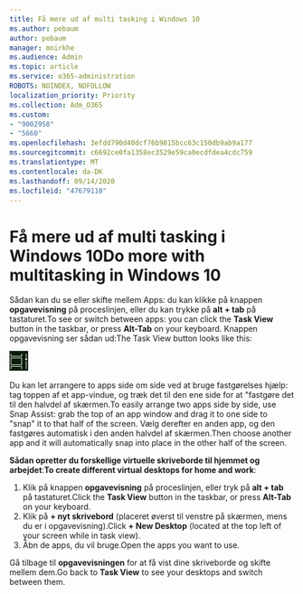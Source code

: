 ```yaml
---
title: Få mere ud af multi tasking i Windows 10
ms.author: pebaum
author: pebaum
manager: mnirkhe
ms.audience: Admin
ms.topic: article
ms.service: o365-administration
ROBOTS: NOINDEX, NOFOLLOW
localization_priority: Priority
ms.collection: Adm_O365
ms.custom:
- "9002958"
- "5660"
ms.openlocfilehash: 3efdd790d40dcf76b9815bcc63c150db9ab9a177
ms.sourcegitcommit: c6692ce0fa1358ec3529e59ca0ecdfdea4cdc759
ms.translationtype: MT
ms.contentlocale: da-DK
ms.lasthandoff: 09/14/2020
ms.locfileid: "47679110"
---
```

# <a name="do-more-with-multitasking-in-windows-10"></a><span data-ttu-id="cec8f-102">Få mere ud af multi tasking i Windows 10</span><span class="sxs-lookup"><span data-stu-id="cec8f-102">Do more with multitasking in Windows 10</span></span>

<span data-ttu-id="cec8f-103">Sådan kan du se eller skifte mellem Apps: du kan klikke på knappen **opgavevisning** på proceslinjen, eller du kan trykke på **alt + tab** på tastaturet.</span><span class="sxs-lookup"><span data-stu-id="cec8f-103">To see or switch between apps: you can click the **Task View** button in the taskbar, or press **Alt-Tab** on your keyboard.</span></span> <span data-ttu-id="cec8f-104">Knappen opgavevisning ser sådan ud:</span><span class="sxs-lookup"><span data-stu-id="cec8f-104">The Task View button looks like this:</span></span>

![Knappen opgavevisning](media/task-view.png)

<span data-ttu-id="cec8f-106">Du kan let arrangere to apps side om side ved at bruge fastgørelses hjælp: tag toppen af et app-vindue, og træk det til den ene side for at "fastgøre det til den halvdel af skærmen.</span><span class="sxs-lookup"><span data-stu-id="cec8f-106">To easily arrange two apps side by side, use Snap Assist: grab the top of an app window and drag it to one side to "snap" it to that half of the screen.</span></span> <span data-ttu-id="cec8f-107">Vælg derefter en anden app, og den fastgøres automatisk i den anden halvdel af skærmen.</span><span class="sxs-lookup"><span data-stu-id="cec8f-107">Then choose another app and it will automatically snap into place in the other half of the screen.</span></span>

<span data-ttu-id="cec8f-108">**Sådan opretter du forskellige virtuelle skriveborde til hjemmet og arbejdet**:</span><span class="sxs-lookup"><span data-stu-id="cec8f-108">**To create different virtual desktops for home and work**:</span></span>

1. <span data-ttu-id="cec8f-109">Klik på knappen **opgavevisning** på proceslinjen, eller tryk på **alt + tab** på tastaturet.</span><span class="sxs-lookup"><span data-stu-id="cec8f-109">Click the **Task View** button in the taskbar, or press **Alt-Tab** on your keyboard.</span></span>
2. <span data-ttu-id="cec8f-110">Klik på **+ nyt skrivebord** (placeret øverst til venstre på skærmen, mens du er i opgavevisning).</span><span class="sxs-lookup"><span data-stu-id="cec8f-110">Click **+ New Desktop** (located at the top left of your screen while in task view).</span></span>
3. <span data-ttu-id="cec8f-111">Åbn de apps, du vil bruge.</span><span class="sxs-lookup"><span data-stu-id="cec8f-111">Open the apps you want to use.</span></span> 

<span data-ttu-id="cec8f-112">Gå tilbage til **opgavevisningen** for at få vist dine skriveborde og skifte mellem dem.</span><span class="sxs-lookup"><span data-stu-id="cec8f-112">Go back to **Task View** to see your desktops and switch between them.</span></span>

